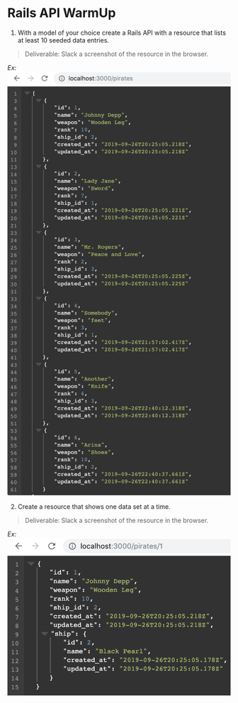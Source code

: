 # Rails API WarmUp

1. With a model of your choice create a Rails API with a resource that lists at least 10 seeded data entries. 
  > Deliverable: Slack a screenshot of the resource in the browser. 
  
  *Ex:* ![/pirates](index.png) 
  
2. Create a resource that shows one data set at a time. 
  > Deliverable: Slack a screenshot of the resource in the browser. 
  
  *Ex:* ![/pirates/:id](show.png) 


